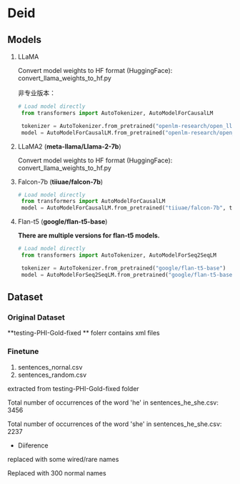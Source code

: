 # Deid


## Models
 
1. LLaMA
   
   Convert model weights to HF format (HuggingFace): convert_llama_weights_to_hf.py

   非专业版本：
   ```python
   # Load model directly
    from transformers import AutoTokenizer, AutoModelForCausalLM

    tokenizer = AutoTokenizer.from_pretrained("openlm-research/open_llama_7b_v2")
    model = AutoModelForCausalLM.from_pretrained("openlm-research/open_llama_7b_v2")
    ```

2. LLaMA2
   (**meta-llama/Llama-2-7b**)

    Convert model weights to HF format (HuggingFace): convert_llama_weights_to_hf.py

3. Falcon-7b
   (**tiiuae/falcon-7b**)

   ```python
   # Load model directly
    from transformers import AutoModelForCausalLM
    model = AutoModelForCausalLM.from_pretrained("tiiuae/falcon-7b", trust_remote_code=True)
    ```

4. Flan-t5
   (**google/flan-t5-base**) 
   
   **There are multiple versions for flan-t5 models.**

   ```python
   # Load model directly
    from transformers import AutoTokenizer, AutoModelForSeq2SeqLM

    tokenizer = AutoTokenizer.from_pretrained("google/flan-t5-base")
    model = AutoModelForSeq2SeqLM.from_pretrained("google/flan-t5-base")
    ```

## Dataset

### Original Dataset
**testing-PHI-Gold-fixed ** folerr contains xml files

### Finetune
1. sentences_nornal.csv
2. sentences_random.csv

extracted from testing-PHI-Gold-fixed folder

Total number of occurrences of the word 'he' in sentences_he_she.csv: 3456

Total number of occurrences of the word 'she' in sentences_he_she.csv: 2237

- Diiference

replaced with some wired/rare names 

Replaced with 300 normal names